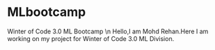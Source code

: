 # MLbootcamp
Winter of Code 3.0 ML Bootcamp \n
Hello,I am Mohd Rehan.Here I am working on my project for Winter of Code 3.0 ML Division.
